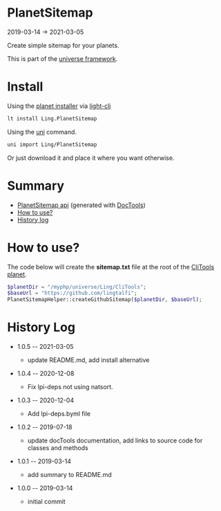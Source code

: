 PlanetSitemap
===========
2019-03-14 -> 2021-03-05



Create simple sitemap for your planets.


This is part of the [universe framework](https://github.com/karayabin/universe-snapshot).


Install
==========
Using the [planet installer](https://github.com/lingtalfi/Light_PlanetInstaller) via [light-cli](https://github.com/lingtalfi/Light_Cli)
```bash
lt install Ling.PlanetSitemap
```

Using the [uni](https://github.com/lingtalfi/universe-naive-importer) command.
```bash
uni import Ling/PlanetSitemap
```

Or just download it and place it where you want otherwise.


Summary
===========
- [PlanetSitemap api](https://github.com/lingtalfi/PlanetSitemap/blob/master/doc/api/Ling/PlanetSitemap.md) (generated with [DocTools](https://github.com/lingtalfi/DocTools))
- [How to use?](#how-to-use)
- [History log](#history-log)




How to use?
==============

The code below will create the **sitemap.txt** file at the root of the [CliTools planet](https://github.com/lingtalfi/CliTools).


```php
$planetDir = "/myphp/universe/Ling/CliTools";
$baseUrl = "https://github.com/lingtalfi";
PlanetSitemapHelper::createGithubSitemap($planetDir, $baseUrl);
```











History Log
=============

- 1.0.5 -- 2021-03-05

    - update README.md, add install alternative

- 1.0.4 -- 2020-12-08

    - Fix lpi-deps not using natsort.

- 1.0.3 -- 2020-12-04

    - Add lpi-deps.byml file

- 1.0.2 -- 2019-07-18

    - update docTools documentation, add links to source code for classes and methods
        
- 1.0.1 -- 2019-03-14

    - add summary to README.md

- 1.0.0 -- 2019-03-14

    - initial commit
